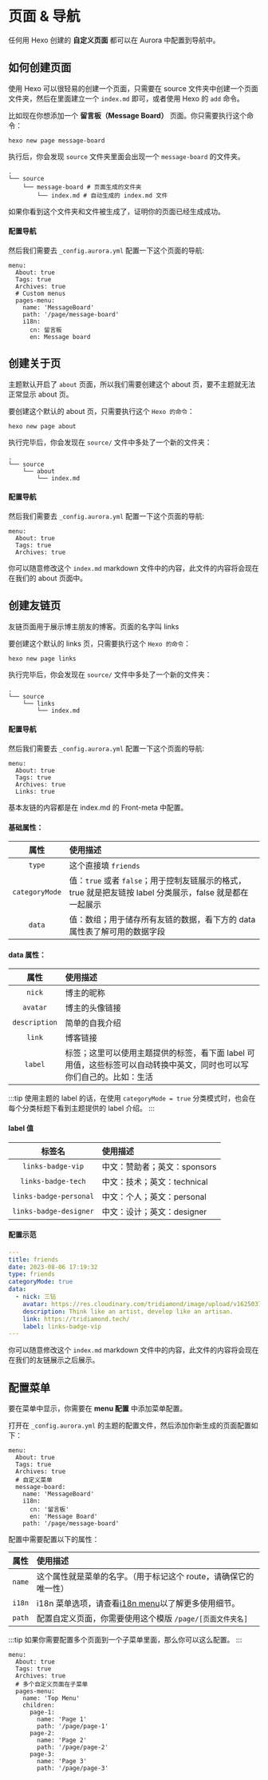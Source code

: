 # 页面 & 导航

任何用 Hexo 创建的 **自定义页面** 都可以在 Aurora 中配置到导航中。

## 如何创建页面

使用 Hexo 可以很轻易的创建一个页面，只需要在 source 文件夹中创建一个页面文件夹，然后在里面建立一个 `index.md` 即可，或者使用 Hexo 的 `add` 命令。

比如现在你想添加一个 **留言板（Message Board）** 页面。你只需要执行这个命令：

```shell:no-line-numbers
hexo new page message-board
```

执行后，你会发现 `source` 文件夹里面会出现一个 `message-board` 的文件夹。

```shell{3-4}:no-line-numbers
.
└── source
    └── message-board # 页面生成的文件夹
        └── index.md # 自动生成的 index.md 文件
```

如果你看到这个文件夹和文件被生成了，证明你的页面已经生成成功。

#### 配置导航

然后我们需要去 `_config.aurora.yml` 配置一下这个页面的导航:

```yaml{6-12}:no-line-numbers
menu:
  About: true
  Tags: true
  Archives: true
  # Custom menus
  pages-menu:
    name: 'MessageBoard'
    path: '/page/message-board'
    i18n:
      cn: 留言板
      en: Message board
```

## 创建关于页

主题默认开启了 `about` 页面，所以我们需要创建这个 about 页，要不主题就无法正常显示 about 页。

要创建这个默认的 about 页，只需要执行这个 `Hexo 的命令`：

```shell:no-line-numbers
hexo new page about
```

执行完毕后，你会发现在 `source/` 文件中多处了一个新的文件夹：

```shell:no-line-numbers
.
└── source
    └── about
        └── index.md
```

#### 配置导航

然后我们需要去 `_config.aurora.yml` 配置一下这个页面的导航:

```yaml{2}:no-line-numbers
menu:
  About: true
  Tags: true
  Archives: true
```

你可以随意修改这个 `index.md` markdown 文件中的内容，此文件的内容将会现在在我们的 about 页面中。

## 创建友链页

友链页面用于展示博主朋友的博客。页面的名字叫 links

要创建这个默认的 links 页，只需要执行这个 `Hexo 的命令`：

```shell:no-line-numbers
hexo new page links
```

执行完毕后，你会发现在 `source/` 文件中多处了一个新的文件夹：

```shell:no-line-numbers
.
└── source
    └── links
        └── index.md
```

#### 配置导航

然后我们需要去 `_config.aurora.yml` 配置一下这个页面的导航:

```yaml{5}:no-line-numbers
menu:
  About: true
  Tags: true
  Archives: true
  Links: true
```

基本友链的内容都是在 index.md 的 Front-meta 中配置。

#### 基础属性：

|      属性      | 使用描述                                                                                                  |
| :------------: | :-------------------------------------------------------------------------------------------------------- |
|     `type`     | 这个直接填 `friends`                                                                                      |
| `categoryMode` | 值：`true` 或者 `false`；用于控制友链展示的格式，true 就是把友链按 label 分类展示，false 就是都在一起展示 |
|     `data`     | 值：数组；用于储存所有友链的数据，看下方的 data 属性表了解可用的数据字段                                  |

#### data 属性：

|     属性      | 使用描述                                                                                                              |
| :-----------: | :-------------------------------------------------------------------------------------------------------------------- |
|    `nick`     | 博主的昵称                                                                                                            |
|   `avatar`    | 博主的头像链接                                                                                                        |
| `description` | 简单的自我介绍                                                                                                        |
|    `link`     | 博客链接                                                                                                              |
|    `label`    | 标签；这里可以使用主题提供的标签，看下面 label 可用值，这些标签可以自动转换中英文，同时也可以写你们自己的。比如：生活 |

:::tip
使用主题的 label 的话，在使用 `categoryMode = true` 分类模式时，也会在每个分类标题下看到主题提供的 label 介绍。
:::

#### label 值

|         标签名         | 使用描述                     |
| :--------------------: | :--------------------------- |
|   `links-badge-vip`    | 中文：赞助者；英文：sponsors |
|   `links-badge-tech`   | 中文：技术；英文：technical  |
| `links-badge-personal` | 中文：个人；英文：personal   |
| `links-badge-designer` | 中文：设计；英文：designer   |

#### 配置示范

```yaml
---
title: friends
date: 2023-08-06 17:19:32
type: friends
categoryMode: true
data:
  - nick: 三钻
    avatar: https://res.cloudinary.com/tridiamond/image/upload/v1625037705/ObsidianestLogo-hex_hecqbw.png
    description: Think like an artist, develop like an artisan.
    link: https://tridiamond.tech/
    label: links-badge-vip
---
```

你可以随意修改这个 `index.md` markdown 文件中的内容，此文件的内容将会现在在我们的友链展示之后展示。

## 配置菜单

要在菜单中显示，你需要在 **menu 配置** 中添加菜单配置。

打开在 `_config.aurora.yml` 的主题的配置文件，然后添加你新生成的页面配置如下：

```yaml{6-11}:no-line-numbers
menu:
  About: true
  Tags: true
  Archives: true
  # 自定义菜单
  message-board:
    name: 'MessageBoard'
    i18n:
      cn: '留言板'
      en: 'Message Board'
    path: '/page/message-board'
```

配置中需要配置以下的属性：

|  属性  | 使用描述                                                         |
| :----: | :--------------------------------------------------------------- |
| `name` | 这个属性就是菜单的名字。（用于标记这个 route，请确保它的唯一性） |
| `i18n` | i18n 菜单选项，请查看[i18n menu](./menu)以了解更多使用细节。     |
| `path` | 配置自定义页面，你需要使用这个模版 `/page/[页面文件夹名]`        |

:::tip
如果你需要配置多个页面到一个子菜单里面，那么你可以这么配置。
:::

```yaml{6-17}:no-line-numbers
menu:
  About: true
  Tags: true
  Archives: true
  # 多个自定义页面在子菜单
  pages-menu:
    name: 'Top Menu'
    children:
      page-1:
        name: 'Page 1'
        path: '/page/page-1'
      page-2:
        name: 'Page 2'
        path: '/page/page-2'
      page-3:
        name: 'Page 3'
        path: '/page/page-3'
```
